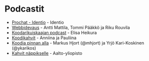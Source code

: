 # Podcastit

* [Prochat - Identio](https://podtail.com/fi/podcast/prochat) - Identio
* [Webbidevaus](https://webbidevaus.fi) - Antti Mattila, Tommi Pääkkö ja Riku Rouvila
* [Koodarikuiskaajan podcast](https://koodarikuiskaaja.simplecast.com/) - Elisa Heikura
* [Koodikahvit](https://audioboom.com/channels/5016335) - Anniina ja Pauliina
* [Koodia pinnan alla](https://koodiapinnanalla.fi/) - Markus Hjort (@mhjort) ja Yrjö Kari-Koskinen (@ykarikos)
* [Kahvit näppikselle](https://www.aalto.fi/fi/podcastit/kahvit-nappikselle) - Aalto-yliopisto
